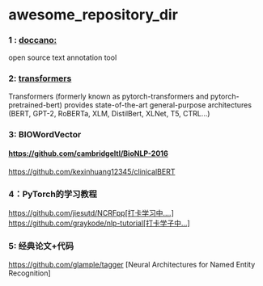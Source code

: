 # awesome_repository_dir

### 1 : [**doccano:**](https://github.com/doccano/doccano)  
open source text annotation tool 
### 2: [transformers ](https://github.com/huggingface/transformers)  
Transformers (formerly known as pytorch-transformers and pytorch-pretrained-bert) provides state-of-the-art general-purpose architectures (BERT, GPT-2, RoBERTa, XLM, DistilBert, XLNet, T5, CTRL...) 
### 3: BIOWordVector 
#### https://github.com/cambridgeltl/BioNLP-2016
https://github.com/kexinhuang12345/clinicalBERT
### 4：PyTorch的学习教程
https://github.com/jiesutd/NCRFpp[打卡学习中....]  
https://github.com/graykode/nlp-tutorial[打卡学子中...]
### 5: 经典论文+代码
https://github.com/glample/tagger [Neural Architectures for Named Entity Recognition]
